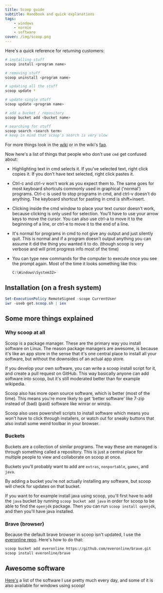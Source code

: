 ```yaml
---
title: Scoop guide
subtitle: Handbook and quick explanations
tags:
    - windows
    - normie
    - software
cover: /img/scoop.png
---
```


Here's a quick reference for returning customers:

```bash
# installing stuff
scoop install <program name>

# removing stuff
scoop uninstall <program name>

# updating all the stuff
scoop update *

# update single stuff
scoop update <program name>

# add a bucket / repository
scoop bucket add <bucket name>

# searching for stuff
scoop search <search term>
# keep in mind that scoop's search is very slow
```

For more things look in the [wiki](https://github.com/lukesampson/scoop/wiki)
or in the wiki's [faq](https://github.com/lukesampson/scoop/wiki/FAQ).

Now here's a list of things that people who don't use `cmd` get confused about:

- Highlighting text in cmd selects it. If you've selected text, right click
	copies it. If you don't have text selected, right click pastes it.
- Ctrl-c and ctrl-v won't work as you expect them to. The same goes for most
	keyboard shortcuts commonly used in graphical ('normal') programs. Ctrl-c is
	used to stop programs in cmd, and ctrl-v doesn't do anything. The keyboard
	shortcut for pasting in cmd is shift+insert.
- Clicking inside the cmd window to place your text cursor doesn't work,
	because clicking is only used for selection. You'll have to use your arrow
	keys to move the cursor. You can also use ctrl-a to move it to the beginning
	of a line, or ctrl-e to move it to the end of a line.
- It's normal for programs in cmd to not give any output and just silently
	quit. This is normal and if a program doesn't output anything you can assume
	it did the thing you wanted it to do. (though scoop is very verbose and will
	print progress info most of the time)
- You can type new commands for the computer to execute once you see the prompt
	again. Most of the time it looks something like this:
  
  ```
  C:\Windows\System32> 
	```

## Installation (on a fresh system)

```powershell
Set-ExecutionPolicy RemoteSigned -scope CurrentUser
iwr -useb get.scoop.sh | iex
```

## Some more things explained

### Why scoop at all

Scoop is a package manager. These are the primary way you install software on
Linux. The reason package managers are awesome, is because it's like an app
store in the sense that it's one central place to install all your software,
but without the downsides of an actual app store.

If you develop your own software, you can write a scoop install script for it,
and create a pull request on GitHub. This way basically anyone can add software
into scoop, but it's still moderated better than for example wikipedia.

Scoop also has more open source software, which is better (most of the time).
This means you're more likely to get 'better software' like 7-zip instead of
(bad) (paid) software like winrar or winzip.

Scoop also uses powershell scripts to install software which means you won't
have to click through installers, or watch out for sneaky buttons that also
install some weird toolbar in your browser.

### Buckets

Buckets are a collection of similar programs. The way these are managed is
through something called a repository. This is just a central place for
multiple people to view and collaborate on scoop at once.

Buckets you'll probably want to add are `extras`, `nonportable`, `games`, and
`java`.

By adding a bucket you're not actually installing any software, but scoop will
check for updates on that bucket.

If you want to for example install java using scoop, you'll first have to add
the `java` bucket by running `scoop bucket add java` in order for scoop to be
able to find the `openjdk` package. Then you can run `scoop install openjdk`,
and then you'll have java installed.

### Brave (browser)

Because the default brave browser in scoop isn't updated, I use the [everonline
repo](https://github.com/everonline/brave). Here's how to do that:

```bash
scoop bucket add everonline https://github.com/everonline/brave.git
scoop install everonline/brave
```

## Awesome software

[Here's](/post/software#pc-software) a list of the software I use pretty much every day,
and some of it is also available for windows using scoop!
